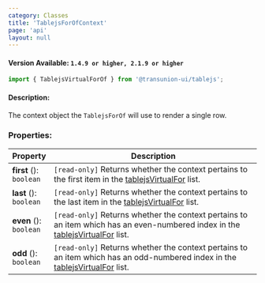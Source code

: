 ```yaml
---
category: Classes
title: 'TablejsForOfContext'
page: 'api'
layout: null
---
```


#### Version Available: `1.4.9 or higher, 2.1.9 or higher`

```typescript
import { TablejsVirtualForOf } from '@transunion-ui/tablejs';
```

#### Description:

The context object the `TablejsForOf` will use to render a single row.

### Properties: 

| Property          | Description   |
| ------------- | ------------- |
| **first** (): <br/> `boolean` | `[read-only]` Returns whether the context pertains to the first item in the [tablejsVirtualFor](./#/virtual-for-directive) list. |
| **last** (): <br/> `boolean` | `[read-only]` Returns whether the context pertains to the last item in the [tablejsVirtualFor](./#/virtual-for-directive) list. |
| **even** (): <br/> `boolean` | `[read-only]` Returns whether the context pertains to an item which has an even-numbered index in the [tablejsVirtualFor](./#/virtual-for-directive) list. |
| **odd** (): <br/> `boolean` | `[read-only]` Returns whether the context pertains to an item which has an odd-numbered index in the [tablejsVirtualFor](./#/virtual-for-directive) list. |

 


